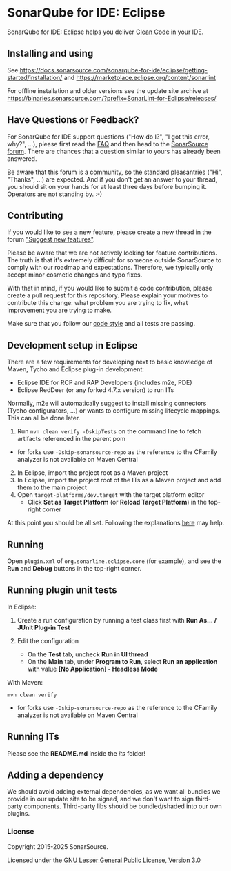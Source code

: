 SonarQube for IDE: Eclipse
==========================

SonarQube for IDE: Eclipse helps you deliver [Clean Code](https://www.sonarsource.com/solutions/clean-code/?utm_medium=referral&utm_source=github&utm_campaign=clean-code&utm_content=sonarlint-eclipse) in your IDE.


Installing and using
--------------------

See https://docs.sonarsource.com/sonarqube-for-ide/eclipse/getting-started/installation/ and https://marketplace.eclipse.org/content/sonarlint

For offline installation and older versions see the update site archive at https://binaries.sonarsource.com/?prefix=SonarLint-for-Eclipse/releases/

Have Questions or Feedback?
--------------------------

For SonarQube for IDE support questions ("How do I?", "I got this error, why?", ...), please first read the [FAQ](https://community.sonarsource.com/t/frequently-asked-questions/7204) and then head to the [SonarSource forum](https://community.sonarsource.com/c/help/sl). There are chances that a question similar to yours has already been answered. 

Be aware that this forum is a community, so the standard pleasantries ("Hi", "Thanks", ...) are expected. And if you don't get an answer to your thread, you should sit on your hands for at least three days before bumping it. Operators are not standing by. :-)


Contributing
------------

If you would like to see a new feature, please create a new thread in the forum ["Suggest new features"](https://community.sonarsource.com/c/suggestions/features).

Please be aware that we are not actively looking for feature contributions. The truth is that it's extremely difficult for someone outside SonarSource to comply with our roadmap and expectations. Therefore, we typically only accept minor cosmetic changes and typo fixes.

With that in mind, if you would like to submit a code contribution, please create a pull request for this repository. Please explain your motives to contribute this change: what problem you are trying to fix, what improvement you are trying to make.

Make sure that you follow our [code style](https://github.com/SonarSource/sonar-developer-toolset#code-style) and all tests are passing.

Development setup in Eclipse
----------------------------

There are a few requirements for developing next to basic knowledge of Maven, Tycho and Eclipse plug-in development:
- Eclipse IDE for RCP and RAP Developers (includes m2e, PDE)
- Eclipse RedDeer (or any forked 4.7.x version) to run ITs

Normally, m2e will automatically suggest to install missing connectors (Tycho configurators, ...) or wants to configure
missing lifecycle mappings. This can all be done later.

1. Run `mvn clean verify -DskipTests` on the command line to fetch artifacts referenced in the parent pom
 - for forks use `-Dskip-sonarsource-repo` as the reference to the CFamily analyzer is not available on Maven Central
2. In Eclipse, import the project root as a Maven project
3. In Eclipse, import the project root of the ITs as a Maven project and add them to the main project
4. Open `target-platforms/dev.target` with the target platform editor
    - Click **Set as Target Platform** (or **Reload Target Platform**) in the top-right corner

At this point you should be all set.
Following the explanations [here](https://github.com/trustin/os-maven-plugin) may help.

Running
-------

Open `plugin.xml` of `org.sonarline.eclipse.core` (for example), and see the **Run** and **Debug** buttons in the top-right corner.

Running plugin unit tests
-------------------------

In Eclipse:

1. Create a run configuration by running a test class first with **Run As... / JUnit Plug-in Test**

2. Edit the configuration

    - On the **Test** tab, uncheck **Run in UI thread**
    - On the **Main** tab, under **Program to Run**, select **Run an application** with value **[No Application] - Headless Mode**

With Maven:

    mvn clean verify

 - for forks use `-Dskip-sonarsource-repo` as the reference to the CFamily analyzer is not available on Maven Central

Running ITs
-----------

Please see the **README.md** inside the *its* folder!

Adding a dependency
-------------------

We should avoid adding external dependencies, as we want all bundles we provide in our update site to be signed, and we don't want to sign third-party components. Third-party libs should be bundled/shaded into
our own plugins.

### License

Copyright 2015-2025 SonarSource.

Licensed under the [GNU Lesser General Public License, Version 3.0](http://www.gnu.org/licenses/lgpl.txt)
